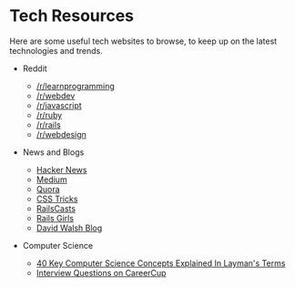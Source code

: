 # Tech Resources

Here are some useful tech websites to browse, to keep up on the latest technologies and trends.

* Reddit
  * [/r/learnprogramming](https://www.reddit.com/r/learnprogramming)
  * [/r/webdev](https://www.reddit.com/r/webdev/)
  * [/r/javascript](https://www.reddit.com/r/javascript)
  * [/r/ruby](https://www.reddit.com/r/ruby)
  * [/r/rails](https://www.reddit.com/r/rails)
  * [/r/webdesign](https://www.reddit.com/r/web_design)

* News and Blogs
  * [Hacker News](https://news.ycombinator.com)
  * [Medium](https://medium.com/tag/tech)
  * [Quora](http://www.quora.com/Technology)
  * [CSS Tricks](https://css-tricks.com/)
  * [RailsCasts](http://railscasts.com/)
  * [Rails Girls](http://blog.railsgirls.com/)
  * [David Walsh Blog](http://davidwalsh.name/)

* Computer Science
  * [40 Key Computer Science Concepts Explained In Layman's Terms](http://carlcheo.com/compsci)
  * [Interview Questions on CareerCup](http://www.careercup.com/page)